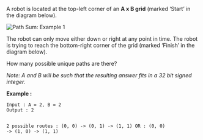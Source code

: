 <div class="markdown-content" id="problem-content">
<p>A robot is located at the top-left corner of an <strong>A x B grid</strong> (marked ‘Start’ in the diagram below).</p>
<p><img alt="Path Sum: Example 1" src="http://i.imgur.com/3eaivQ5.png"/></p>
<p>The robot can only move either down or right at any point in time. The robot is trying to reach the bottom-right corner of the grid (marked ‘Finish’ in the diagram below).</p>
<p>How many possible unique paths are there?</p>
<p><em>Note: A and B will be such that the resulting answer fits in a 32 bit signed integer.</em></p>
<p><strong>Example :</strong></p>
<div class="highlighter-rouge"><pre class="highlight"><code>Input : A = 2, B = 2
Output : 2

2 possible routes : (0, 0) -&gt; (0, 1) -&gt; (1, 1) 
              OR  : (0, 0) -&gt; (1, 0) -&gt; (1, 1)
</code></pre>
</div>

</div>